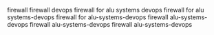firewall
firewall devops
firewall for alu systems devops
firewall for alu systems-devops
firewall for alu-systems-devops
firewall   alu-systems-devops
firewall  alu-systems-devops
firewall alu-systems-devops
